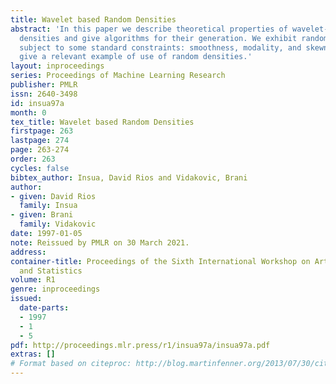 ```yaml
---
title: Wavelet based Random Densities
abstract: 'In this paper we describe theoretical properties of wavelet-based random
  densities and give algorithms for their generation. We exhibit random densities
  subject to some standard constraints: smoothness, modality, and skewness. We also
  give a relevant example of use of random densities.'
layout: inproceedings
series: Proceedings of Machine Learning Research
publisher: PMLR
issn: 2640-3498
id: insua97a
month: 0
tex_title: Wavelet based Random Densities
firstpage: 263
lastpage: 274
page: 263-274
order: 263
cycles: false
bibtex_author: Insua, David Rios and Vidakovic, Brani
author:
- given: David Rios
  family: Insua
- given: Brani
  family: Vidakovic
date: 1997-01-05
note: Reissued by PMLR on 30 March 2021.
address:
container-title: Proceedings of the Sixth International Workshop on Artificial Intelligence
  and Statistics
volume: R1
genre: inproceedings
issued:
  date-parts:
  - 1997
  - 1
  - 5
pdf: http://proceedings.mlr.press/r1/insua97a/insua97a.pdf
extras: []
# Format based on citeproc: http://blog.martinfenner.org/2013/07/30/citeproc-yaml-for-bibliographies/
---
```

